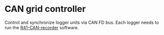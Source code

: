 # CAN grid controller

Control and synchronize logger units via CAN FD bus. Each logger needs
to run the [R41-CAN-recorder](../R41-CAN-recorder) software.

